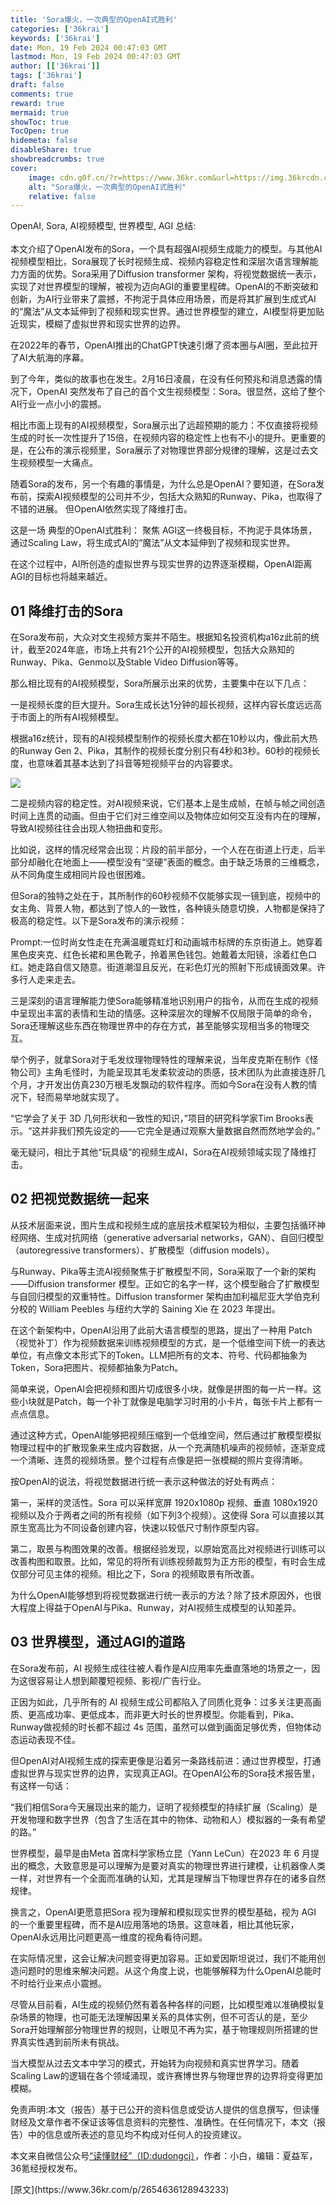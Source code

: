 ```yaml
---
title: 'Sora爆火，一次典型的OpenAI式胜利'
categories: ['36krai']
keywords: ['36krai']
date: Mon, 19 Feb 2024 00:47:03 GMT
lastmod: Mon, 19 Feb 2024 00:47:03 GMT
author: [['36krai']]
tags: ['36krai']
draft: false 
comments: true
reward: true 
mermaid: true 
showToc: true 
TocOpen: true 
hidemeta: false 
disableShare: true 
showbreadcrumbs: true 
cover:
    image: cdn.g0f.cn/?r=https://www.36kr.com&url=https://img.36krcdn.com/hsossms/20240219/v2_8b176376b01744fcb25ae31407f97db9@5091053_oswg179140oswg706oswg568_img_000?x-oss-process=image/format,jpg/interlace,1/format,jpg/interlace,1/format,jpg/interlace,1
    alt: "Sora爆火，一次典型的OpenAI式胜利"
    relative: false
---
```


<div>

<div> OpenAI, Sora, AI视频模型, 世界模型, AGI
总结:<br/><br/>本文介绍了OpenAI发布的Sora，一个具有超强AI视频生成能力的模型。与其他AI视频模型相比，Sora展现了长时视频生成、视频内容稳定性和深层次语言理解能力方面的优势。Sora采用了Diffusion transformer 架构，将视觉数据统一表示，实现了对世界模型的理解，被视为迈向AGI的重要里程碑。OpenAI的不断突破和创新，为AI行业带来了震撼，不拘泥于具体应用场景，而是将其扩展到生成式AI的“魔法”从文本延伸到了视频和现实世界。通过世界模型的建立，AI模型将更加贴近现实，模糊了虚拟世界和现实世界的边界。 <div>
<p>在2022年的春节，OpenAI推出的ChatGPT快速引爆了资本圈与AI圈，至此拉开了AI大航海的序幕。</p><p>到了今年，类似的故事也在发生。2月16日凌晨，在没有任何预兆和消息透露的情况下，OpenAI 突然发布了自己的首个文生视频模型：Sora。很显然，这给了整个AI行业一点小小的震撼。</p><p>相比市面上现有的AI视频模型，Sora展示出了远超预期的能力：不仅直接将视频生成的时长一次性提升了15倍，在视频内容的稳定性上也有不小的提升。更重要的是，在公布的演示视频里，Sora展示了对物理世界部分规律的理解，这是过去文生视频模型一大痛点。</p><p>随着Sora的发布，另一个有趣的事情是，为什么总是OpenAI？要知道，在Sora发布前，探索AI视频模型的公司并不少，包括大众熟知的Runway、Pika，也取得了不错的进展。 但OpenAI依然实现了降维打击。</p><p>这是一场 典型的OpenAI式胜利： 聚焦 AGI这一终极目标，不拘泥于具体场景， 通过Scaling Law，将生成式AI的“魔法”从文本延伸到了视频和现实世界。</p><p>‍‍‍‍‍‍‍在这个过程中，AI所创造的虚拟世界与现实世界的边界逐渐模糊，OpenAI距离AGI的目标也将越来越近。</p><h2>01 降维打击的Sora</h2><p>在Sora发布前，大众对文生视频方案并不陌生。根据知名投资机构a16z此前的统计，截至2024年底，市场上共有21个公开的AI视频模型，包括大众熟知的Runway、Pika、Genmo以及Stable Video Diffusion等等。</p><p>那么相比现有的AI视频模型，Sora所展示出来的优势，主要集中在以下几点：</p><p>一是视频长度的巨大提升。Sora生成长达1分钟的超长视频，这样内容长度远远高于市面上的所有AI视频模型。</p><p>根据a16z统计，现有的AI视频模型制作的视频长度大都在10秒以内，像此前大热的Runway Gen 2、Pika，其制作的视频长度分别只有4秒和3秒。60秒的视频长度，也意味着其基本达到了抖音等短视频平台的内容要求。</p><p class="image-wrapper"><img src="cdn.g0f.cn/?r=https://www.36kr.com&url=https://img.36krcdn.com/hsossms/20240219/v2_8b176376b01744fcb25ae31407f97db9@5091053_oswg179140oswg706oswg568_img_000?x-oss-process=image/format,jpg/interlace,1/format,jpg/interlace,1/format,jpg/interlace,1"/></p><p>二是视频内容的稳定性。对AI视频来说，它们基本上是生成帧，在帧与帧之间创造时间上连贯的动画。但由于它们对三维空间以及物体应如何交互没有内在的理解，导致AI视频往往会出现人物扭曲和变形。</p><p>比如说，这样的情况经常会出现：片段的前半部分，一个人在在街道上行走，后半部分却融化在地面上——模型没有“坚硬”表面的概念。由于缺乏场景的三维概念，从不同角度生成相同片段也很困难。</p><p>但Sora的独特之处在于，其所制作的60秒视频不仅能够实现一镜到底，视频中的女主角、背景人物，都达到了惊人的一致性，各种镜头随意切换，人物都是保持了极高的稳定性。以下是Sora发布的演示视频：</p><p>Prompt:一位时尚女性走在充满温暖霓虹灯和动画城市标牌的东京街道上。她穿着黑色皮夹克、红色长裙和黑色靴子，拎着黑色钱包。她戴着太阳镜，涂着红色口红。她走路自信又随意。街道潮湿且反光，在彩色灯光的照射下形成镜面效果。许多行人走来走去。</p><p>三是深刻的语言理解能力使Sora能够精准地识别用户的指令，从而在生成的视频中呈现出丰富的表情和生动的情感。这种深层次的理解不仅局限于简单的命令，Sora还理解这些东西在物理世界中的存在方式，甚至能够实现相当多的物理交互。</p><p>举个例子，就拿Sora对于毛发纹理物理特性的理解来说，当年皮克斯在制作《怪物公司》主角毛怪时，为能呈现其毛发柔软波动的质感，技术团队为此直接连肝几个月，才开发出仿真230万根毛发飘动的软件程序。而如今Sora在没有人教的情况下，轻而易举地就实现了。</p><p>“它学会了关于 3D 几何形状和一致性的知识，”项目的研究科学家Tim Brooks表示。“这并非我们预先设定的——它完全是通过观察大量数据自然而然地学会的。”</p><p>毫无疑问，相比于其他“玩具级”的视频生成AI，Sora在AI视频领域实现了降维打击。</p><h2>02 把视觉数据统一起来</h2><p>从技术层面来说，图片生成和视频生成的底层技术框架较为相似，主要包括循环神经网络、生成对抗网络（generative adversarial networks，GAN）、自回归模型（autoregressive transformers）、扩散模型（diffusion models）。</p><p>与Runway、Pika等主流AI视频聚焦于扩散模型不同，Sora采取了一个新的架构——Diffusion transformer 模型。正如它的名字一样，这个模型融合了扩散模型与自回归模型的双重特性。Diffusion transformer 架构由加利福尼亚大学伯克利分校的 William Peebles 与纽约大学的 Saining Xie 在 2023 年提出。</p><p>在这个新架构中，OpenAI沿用了此前大语言模型的思路，提出了一种用 Patch（视觉补丁）作为视频数据来训练视频模型的方式，是一个低维空间下统一的表达单位，有点像文本形式下的Token。LLM把所有的文本、符号、代码都抽象为Token，Sora把图片、视频都抽象为Patch。</p><p>简单来说，OpenAI会把视频和图片切成很多小块，就像是拼图的每一片一样。这些小块就是Patch，每一个补丁就像是电脑学习时用的小卡片，每张卡片上都有一点点信息。</p><p>通过这种方式，OpenAI能够把视频压缩到一个低维空间，然后通过扩散模型模拟物理过程中的扩散现象来生成内容数据，从一个充满随机噪声的视频帧，逐渐变成一个清晰、连贯的视频场景。整个过程有点像是把一张模糊的照片变得清晰。</p><p>按OpenAI的说法，将视觉数据进行统一表示这种做法的好处有两点：</p><p>第一，采样的灵活性。Sora 可以采样宽屏 1920x1080p 视频、垂直 1080x1920 视频以及介于两者之间的所有视频（如下列3个视频）。这使得 Sora 可以直接以其原生宽高比为不同设备创建内容，快速以较低尺寸制作原型内容。</p><p>第二，取景与构图效果的改善。根据经验发现，以原始宽高比对视频进行训练可以改善构图和取景。比如，常见的将所有训练视频裁剪为正方形的模型，有时会生成仅部分可见主体的视频。相比之下，Sora 的视频取景有所改善。</p><p>为什么OpenAI能够想到将视觉数据进行统一表示的方法？除了技术原因外，也很大程度上得益于OpenAI与Pika、Runway，对AI视频生成模型的认知差异。</p><h2>03 世界模型，通过AGI的道路</h2><p>在Sora发布前，AI 视频生成往往被人看作是AI应用率先垂直落地的场景之一，因为这很容易让人想到颠覆短视频、影视/广告行业。</p><p>正因为如此，几乎所有的 AI 视频生成公司都陷入了同质化竞争：过多关注更高画质、更高成功率、更低成本，而非更大时长的世界模型。你能看到，Pika、Runway做视频的时长都不超过 4s 范围，虽然可以做到画面足够优秀，但物体动态运动表现不佳。</p><p>但OpenAI对AI视频生成的探索更像是沿着另一条路线前进：通过世界模型，打通虚拟世界与现实世界的边界，实现真正AGI。在OpenAI公布的Sora技术报告里，有这样一句话：</p><p>“我们相信Sora今天展现出来的能力，证明了视频模型的持续扩展（Scaling）是开发物理和数字世界（包含了生活在其中的物体、动物和人）模拟器的一条有希望的路。”‍</p><p>世界模型，最早是由Meta 首席科学家杨立昆（Yann LeCun）在2023 年 6 月提出的概念，大致意思是可以理解为是要对真实的物理世界进行建模，让机器像人类一样，对世界有一个全面而准确的认知，尤其是理解当下物理世界存在的诸多自然规律。</p><p>换言之，OpenAI更愿意把Sora 视为理解和模拟现实世界的模型基础，视为 AGI 的一个重要里程碑，而不是AI应用落地的场景。这意味着，相比其他玩家，OpenAI永远用比问题更高一维度的视角看待问题。</p><p>在实际情况里，这会让解决问题变得更加容易。正如爱因斯坦说过，我们不能用创造问题时的思维来解决问题。从这个角度上说，也能够解释为什么OpenAI总能时不时给行业来点小震撼。</p><p>尽管从目前看，AI生成的视频仍然有着各种各样的问题，比如模型难以准确模拟复杂场景的物理，也可能无法理解因果关系的具体实例，但不可否认的是，至少Sora开始理解部分物理世界的规则，让眼见不再为实，基于物理规则所搭建的世界真实性遇到前所未有挑战。</p><p>当大模型从过去文本中学习的模式，开始转为向视频和真实世界学习。随着Scaling Law的逻辑在各个领域涌现，或许赛博世界与物理世界的边界将变得更加模糊。</p><p>免责声明:本文（报告）基于已公开的资料信息或受访人提供的信息撰写，但读懂财经及文章作者不保证该等信息资料的完整性、准确性。在任何情况下，本文（报告）中的信息或所表述的意见均不构成对任何人的投资建议。</p><p class="editor-note">本文来自微信公众号<a href="https://mp.weixin.qq.com/s/4SznCth76ItWKwTtv_QRow" rel="noopener noreferrer nofollow" target="_blank">“读懂财经”（ID:dudongcj）</a>，作者：小白，编辑：夏益军，36氪经授权发布。</p>
</div></div>
</div>

<div>
[原文](https://www.36kr.com/p/2654636128943233)
</div>

